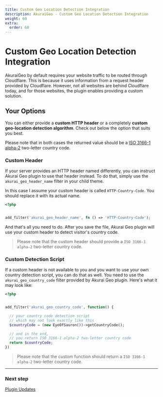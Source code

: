 ```yaml
---
title: Custom Geo Location Detection Integration
description: AkuraiGeo - Custom Geo Location Detection Integration
weight: 60
extra:
  order: 60
---
```


# Custom Geo Location Detection Integration

AkuraiGeo by default requires your website traffic to be routed through Cloudflare. This is because it uses information from a request header provided by Cloudflare. However, not all websites are behind Cloudflare today, and for those websites, the plugin enables providing a custom solution.

## Your Options

You can either provide a **custom HTTP header** or a completely **custom geo-location detection algorithm**. Check out below the option that suits you best.

Please note that in both cases the returned value should be a [ISO 3166-1 alpha-2](https://en.wikipedia.org/wiki/ISO_3166-1_alpha-2) two-letter country code.

### Custom Header

If your server provides an HTTP header named differently, you can instruct Akurai Geo plugin to use that header instead. To do that, simply use the `akurai_geo_header_name` filter in your child theme.

In this case I assume your custom header is called `HTTP-Country-Code`. You should replace it with its actual name.

```php
<?php


add_filter('akurai_geo_header_name', fn () => 'HTTP-Country-Code');
```

And that's all you need to do. After you save the file, Akurai Geo plugin will use your custom header to detect visitor's country code.

> Please note that the custom header should provide a `ISO 3166-1 alpha-2` two-letter country code.

### Custom Detection Script

If a custom header is not available to you and you want to use your own country detection script, you can do that as well.
You need to use the `akurai_geo_country_code` filter provided by Akurai Geo plugin. Here's what it may look like:

```php
<?php


add_filter('akurai_geo_country_code', function() {

  // your country code detection script
  // which may not look exactly like this
  $countryCode = (new EyeOfSauron())->getCountryCode();

  // and in the end,
  // you return ISO 3166-1 alpha-2 two-letter country code
  return $countryCode;
})
```

> Please note that the custom function should return a `ISO 3166-1 alpha-2` two-letter country code.

---

### Next step

[Plugin Updates](/docs/akurai-geo/plugin-updates/)
